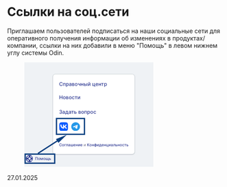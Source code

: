 # Ссылки на соц.сети

Приглашаем пользователей подписаться на наши социальные сети для оперативного получения информации об изменениях в продуктах/компании, ссылки на них добавили в меню "Помощь" в левом нижнем углу системы Odin.

<figure><img src="../../.gitbook/assets/image (26).png" alt=""><figcaption></figcaption></figure>

27.01.2025
